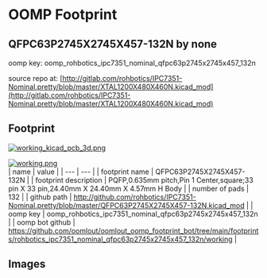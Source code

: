 # OOMP Footprint  
## QFPC63P2745X2745X457-132N  by none  
  
oomp key: oomp_rohbotics_ipc7351_nominal_qfpc63p2745x2745x457_132n  
  
source repo at: [http://gitlab.com/rohbotics/IPC7351-Nominal.pretty/blob/master/XTAL1200X480X460N.kicad_mod](http://gitlab.com/rohbotics/IPC7351-Nominal.pretty/blob/master/XTAL1200X480X460N.kicad_mod)  
## Footprint  
  
[![working_kicad_pcb_3d.png](working_kicad_pcb_3d_600.png)](working_kicad_pcb_3d.png)  
  
[![working.png](working_600.png)](working.png)  
| name | value | 
| --- | --- | 
| footprint name | QFPC63P2745X2745X457-132N | 
| footprint description | PQFP,0.635mm pitch,Pin 1 Center,square;33 pin X 33 pin,24.40mm X 24.40mm X 4.57mm H Body | 
| number of pads | 132 | 
| github path | http://github.com/rohbotics/IPC7351-Nominal.pretty/blob/master/QFPC63P2745X2745X457-132N.kicad_mod | 
| oomp key | oomp_rohbotics_ipc7351_nominal_qfpc63p2745x2745x457_132n | 
| oomp bot github | https://github.com/oomlout/oomlout_oomp_footprint_bot/tree/main/footprints/rohbotics_ipc7351_nominal_qfpc63p2745x2745x457_132n/working | 
## Images  
